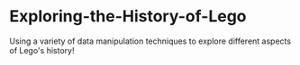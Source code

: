 # Exploring-the-History-of-Lego
Using a variety of data manipulation techniques to explore different aspects of Lego's history!
